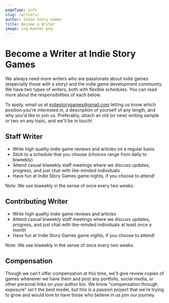 ```yaml
---
pageType: info
slug: /writers/
author: Indie Story Games
title: Become a Writer
image: isg-banner.png
---
```


# Become a Writer at Indie Story Games

We always need more writers who are passionate about indie games (especially those with a story) and the indie game development community. We have two types of writers, both with flexible schedules. You can read more about the responsibilities of each below.

To apply, email us at [indiestorygames@gmail.com](mailto:indiestorygames@gmail.com) letting us know which position you're interested in, a description of yourself of any length, and why you'd like to join us. Preferably, attach an old (or new) writing sample or two on any topic, and we'll be in touch!

## Staff Writer

- Write high quality indie game reviews and articles on a regular basis
- Stick to a schedule that you choose (choices range from daily to biweekly)
- Attend casual biweekly staff meetings where we discuss updates, progress, and just chat with like-minded individuals
- Have fun at Indie Story Games game nights, if you choose to attend!

Note: We use biweekly in the sense of once every two weeks.

## Contributing Writer

- Write high quality indie game reviews and articles
- Attend casual biweekly staff meetings where we discuss updates, progress, and just chat with like-minded individuals at least once a month
- Have fun at Indie Story Games game nights, if you choose to attend!

Note: We use biweekly in the sense of once every two weeks.

## Compensation

Though we can't offer compensation at this time, we'll give review copies of games whenever we have them and post any portfolio, social media, or other personal links on your author bio. We know "compensation through exposure" isn't the best model, but this is a passion project that we're trying to grow and would love to have those who believe in us join our journey.
